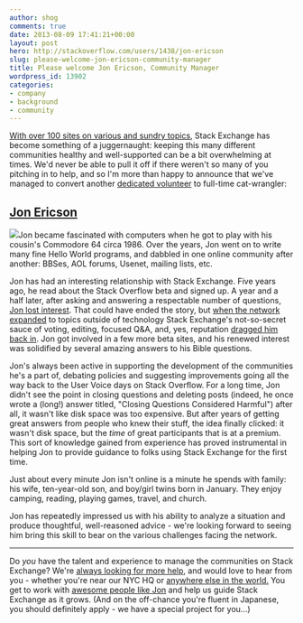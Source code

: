 ```yaml
---
author: shog
comments: true
date: 2013-08-09 17:41:21+00:00
layout: post
hero: http://stackoverflow.com/users/1438/jon-ericson
slug: please-welcome-jon-ericson-community-manager
title: Please welcome Jon Ericson, Community Manager
wordpress_id: 13902
categories:
- company
- background
- community
---
```


[With over 100 sites on various and sundry topics](http://stackexchange.com/sites#newest), Stack Exchange has become something of a juggernaught: keeping this many different communities healthy and well-supported can be a bit overwhelming at times. We'd never be able to pull it off if there weren't so many of you pitching in to help, and so I'm more than happy to announce that we've managed to convert another [dedicated volunteer](http://meta.hermeneutics.stackexchange.com/questions/148/moderator-pro-tem-announcement) to full-time cat-wrangler:


## [Jon Ericson](http://stackoverflow.com/users/1438/jon-ericson)


[![](http://i.stack.imgur.com/UwU4i.jpg)](http://stackoverflow.com/users/1438/jon-ericson)Jon became fascinated with computers when he got to play with his cousin's Commodore 64 circa 1986. Over the years, Jon went on to write many fine Hello World programs, and dabbled in one online community after another: BBSes, AOL forums, Usenet, mailing lists, etc.

Jon has had an interesting relationship with Stack Exchange. Five years ago, he read about the Stack Overflow beta and signed up. A year and a half later, after asking and answering a respectable number of questions, [Jon lost interest](http://meta.stackoverflow.com/questions/42481/the-problem-with-extrinsic-motivation). That could have ended the story, but [when the network expanded](http://blog.stackoverflow.com/2010/04/changes-to-stack-exchange/) to topics outside of technology Stack Exchange's not-so-secret sauce of voting, editing, focused Q&A, and, yes, reputation [dragged him back in](http://meta.stackoverflow.com/questions/42481/the-problem-with-extrinsic-motivation/141021#141021). Jon got involved in a few more beta sites, and his renewed interest was solidified by several amazing answers to his Bible questions.

Jon's always been active in supporting the development of the communities he's a part of, debating policies and suggesting improvements going all the way back to the User Voice days on Stack Overflow. For a long time, Jon didn't see the point in closing questions and deleting posts (indeed, he once wrote a (long!) answer titled, "Closing Questions Considered Harmful") after all, it wasn't like disk space was too expensive. But after years of getting great answers from people who knew their stuff, the idea finally clicked: it wasn't disk space, but the _time_ of great participants that is at a premium. This sort of knowledge gained from experience has proved instrumental in helping Jon to provide guidance to folks using Stack Exchange for the first time.

Just about every minute Jon isn't online is a minute he spends with family: his wife, ten-year-old son, and boy/girl twins born in January. They enjoy camping, reading, playing games, travel, and church.

Jon has repeatedly impressed us with his ability to analyze a situation and produce thoughtful, well-reasoned advice - we're looking forward to seeing him bring this skill to bear on the various challenges facing the network.



* * *



Do _you_ have the talent and experience to manage the communities on Stack Exchange? We're [always looking for more help](http://stackexchange.com/about/hiring), and would love to hear from you - whether you're near our NYC HQ or [anywhere else in the world.](http://blog.stackoverflow.com/2013/02/why-we-still-believe-in-working-remotely/) You get to work with [awesome people like Jon](http://careers.stackoverflow.com/company/stack-exchange) and help us guide Stack Exchange as it grows. (And on the off-chance you're fluent in Japanese, you should definitely apply - we have a special project for you...)
